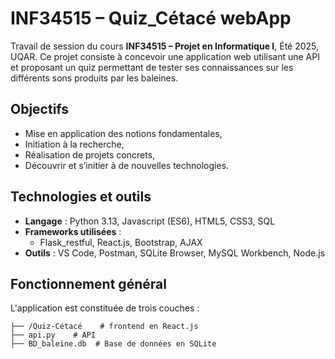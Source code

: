 
# INF34515 – Quiz_Cétacé webApp

Travail de session du cours **INF34515 – Projet en Informatique I**, Été 2025, UQAR.
Ce projet consiste à concevoir une application web utilisant une API et proposant un quiz permettant de tester ses connaissances sur les différents sons produits par les baleines.

## Objectifs

- Mise en application des notions fondamentales,
- Initiation à la recherche,
- Réalisation de projets concrets,
- Découvrir et s’initier à de nouvelles technologies.
  
## Technologies et outils

-  **Langage** : Python 3.13, Javascript (ES6), HTML5, CSS3, SQL
-  **Frameworks utilisées** :
    - Flask_restful, React.js, Bootstrap, AJAX
- **Outils** : VS Code, Postman, SQLite Browser, MySQL Workbench, Node.js

## Fonctionnement général

L'application est constituée de trois couches :

```plaintext 
├── /Quiz-Cétacé    # frontend en React.js
├── api.py    # API 
├── BD_baleine.db  # Base de données en SQLite
